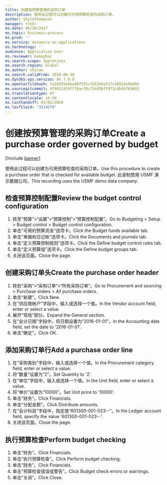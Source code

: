```yaml
---
title: 创建按预算管理的采购订单
description: 使用此过程可以创建为可用预算检查的采购订单。
author: ShylaThompson
manager: tfehr
ms.date: 06/20/2017
ms.topic: business-process
ms.prod: ''
ms.service: dynamics-ax-applications
ms.technology: ''
audience: Application User
ms.reviewer: kamaybac
ms.search.scope: Operations
ms.search.region: Global
ms.author: shylaw
ms.search.validFrom: 2016-06-30
ms.dyn365.ops.version: AX 7.0.0
ms.openlocfilehash: fa16955e0ea407555c7b52b0af37c5891be9bdbb
ms.sourcegitcommit: 4f9912439ff78acf0c754d5bff972c4b85763093
ms.translationtype: HT
ms.contentlocale: zh-CN
ms.lasthandoff: 04/02/2020
ms.locfileid: "3214274"
---
```

# <a name="create-a-purchase-order-governed-by-budget"></a><span data-ttu-id="e3cb1-103">创建按预算管理的采购订单</span><span class="sxs-lookup"><span data-stu-id="e3cb1-103">Create a purchase order governed by budget</span></span>

[!include [banner](../../includes/banner.md)]

<span data-ttu-id="e3cb1-104">使用此过程可以创建为可用预算检查的采购订单。</span><span class="sxs-lookup"><span data-stu-id="e3cb1-104">Use this procedure to create a purchase order that is checked for available budget.</span></span> <span data-ttu-id="e3cb1-105">此录制使用 USMF 演示数据公司。</span><span class="sxs-lookup"><span data-stu-id="e3cb1-105">This recording uses the USMF demo data company.</span></span>


## <a name="review-the-budget-control-configuration"></a><span data-ttu-id="e3cb1-106">检查预算控制配置</span><span class="sxs-lookup"><span data-stu-id="e3cb1-106">Review the budget control configuration</span></span>
1. <span data-ttu-id="e3cb1-107">转至“预算”>“设置”>“预算控制”>“预算控制配置”。</span><span class="sxs-lookup"><span data-stu-id="e3cb1-107">Go to Budgeting > Setup > Budget control > Budget control configuration.</span></span>
2. <span data-ttu-id="e3cb1-108">单击“可用的预算资金”选项卡。</span><span class="sxs-lookup"><span data-stu-id="e3cb1-108">Click the Budget funds available tab.</span></span>
3. <span data-ttu-id="e3cb1-109">单击“单据和日记帐”选项卡。</span><span class="sxs-lookup"><span data-stu-id="e3cb1-109">Click the Documents and journals tab.</span></span>
4. <span data-ttu-id="e3cb1-110">单击“定义预算控制规则”选项卡。</span><span class="sxs-lookup"><span data-stu-id="e3cb1-110">Click the Define budget control rules tab.</span></span>
5. <span data-ttu-id="e3cb1-111">单击“定义预算组”选项卡。</span><span class="sxs-lookup"><span data-stu-id="e3cb1-111">Click the Define budget groups tab.</span></span>
6. <span data-ttu-id="e3cb1-112">关闭该页面。</span><span class="sxs-lookup"><span data-stu-id="e3cb1-112">Close the page.</span></span>

## <a name="create-the-purchase-order-header"></a><span data-ttu-id="e3cb1-113">创建采购订单头</span><span class="sxs-lookup"><span data-stu-id="e3cb1-113">Create the purchase order header</span></span>
1. <span data-ttu-id="e3cb1-114">转到“采购”>“采购订单”>“所有采购订单”。</span><span class="sxs-lookup"><span data-stu-id="e3cb1-114">Go to Procurement and sourcing > Purchase orders > All purchase orders.</span></span>
2. <span data-ttu-id="e3cb1-115">单击“新建”。</span><span class="sxs-lookup"><span data-stu-id="e3cb1-115">Click New.</span></span>
3. <span data-ttu-id="e3cb1-116">在“供应商帐户”字段中，输入或选择一个值。</span><span class="sxs-lookup"><span data-stu-id="e3cb1-116">In the Vendor account field, enter or select a value.</span></span>
4. <span data-ttu-id="e3cb1-117">展开“常规”部分。</span><span class="sxs-lookup"><span data-stu-id="e3cb1-117">Expand the General section.</span></span>
5. <span data-ttu-id="e3cb1-118">在“会计日期”字段中，将日期设置为“2016-01-01”。</span><span class="sxs-lookup"><span data-stu-id="e3cb1-118">In the Accounting date field, set the date to '2016-01-01'.</span></span>
6. <span data-ttu-id="e3cb1-119">单击“确定”。</span><span class="sxs-lookup"><span data-stu-id="e3cb1-119">Click OK.</span></span>

## <a name="add-a-purchase-order-line"></a><span data-ttu-id="e3cb1-120">添加采购订单行</span><span class="sxs-lookup"><span data-stu-id="e3cb1-120">Add a purchase order line</span></span>
1. <span data-ttu-id="e3cb1-121">在“采购类别”字段中，输入或选择一个值。</span><span class="sxs-lookup"><span data-stu-id="e3cb1-121">In the Procurement category field, enter or select a value.</span></span>
2. <span data-ttu-id="e3cb1-122">将“数量”设置为“2”。</span><span class="sxs-lookup"><span data-stu-id="e3cb1-122">Set Quantity to '2'.</span></span>
3. <span data-ttu-id="e3cb1-123">在“单位”字段中，输入或选择一个值。</span><span class="sxs-lookup"><span data-stu-id="e3cb1-123">In the Unit field, enter or select a value.</span></span>
4. <span data-ttu-id="e3cb1-124">将“单价”设置为“10000”。</span><span class="sxs-lookup"><span data-stu-id="e3cb1-124">Set Unit price to '10000'.</span></span>
5. <span data-ttu-id="e3cb1-125">单击“财务”。</span><span class="sxs-lookup"><span data-stu-id="e3cb1-125">Click Financials.</span></span>
6. <span data-ttu-id="e3cb1-126">单击“分配金额”。</span><span class="sxs-lookup"><span data-stu-id="e3cb1-126">Click Distribute amounts.</span></span>
7. <span data-ttu-id="e3cb1-127">在“会计科目”字段中，指定值“601300-001-023--”。</span><span class="sxs-lookup"><span data-stu-id="e3cb1-127">In the Ledger account field, specify the value '601300-001-023--'.</span></span>
8. <span data-ttu-id="e3cb1-128">关闭该页面。</span><span class="sxs-lookup"><span data-stu-id="e3cb1-128">Close the page.</span></span>

## <a name="perform-budget-checking"></a><span data-ttu-id="e3cb1-129">执行预算检查</span><span class="sxs-lookup"><span data-stu-id="e3cb1-129">Perform budget checking</span></span>
1. <span data-ttu-id="e3cb1-130">单击“财务”。</span><span class="sxs-lookup"><span data-stu-id="e3cb1-130">Click Financials.</span></span>
2. <span data-ttu-id="e3cb1-131">单击“执行预算检查”。</span><span class="sxs-lookup"><span data-stu-id="e3cb1-131">Click Perform budget checking.</span></span>
3. <span data-ttu-id="e3cb1-132">单击“财务”。</span><span class="sxs-lookup"><span data-stu-id="e3cb1-132">Click Financials.</span></span>
4. <span data-ttu-id="e3cb1-133">单击“预算检查错误或警告”。</span><span class="sxs-lookup"><span data-stu-id="e3cb1-133">Click Budget check errors or warnings.</span></span>
5. <span data-ttu-id="e3cb1-134">单击“关闭”。</span><span class="sxs-lookup"><span data-stu-id="e3cb1-134">Click Close.</span></span>

